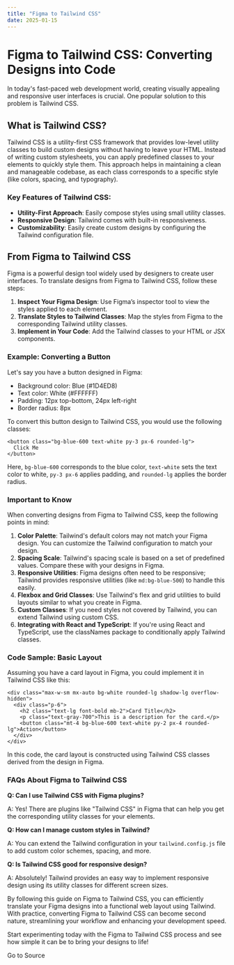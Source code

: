 ```yaml
---
title: "Figma to Tailwind CSS"
date: 2025-01-15
---
```


# Figma to Tailwind CSS: Converting Designs into Code

In today's fast-paced web development world, creating visually appealing and responsive user interfaces is crucial. One popular solution to this problem is Tailwind CSS.

## What is Tailwind CSS?

Tailwind CSS is a utility-first CSS framework that provides low-level utility classes to build custom designs without having to leave your HTML. Instead of writing custom stylesheets, you can apply predefined classes to your elements to quickly style them. This approach helps in maintaining a clean and manageable codebase, as each class corresponds to a specific style (like colors, spacing, and typography).

### Key Features of Tailwind CSS:

- **Utility-First Approach**: Easily compose styles using small utility classes.
- **Responsive Design**: Tailwind comes with built-in responsiveness.
- **Customizability**: Easily create custom designs by configuring the Tailwind configuration file.

## From Figma to Tailwind CSS

Figma is a powerful design tool widely used by designers to create user interfaces. To translate designs from Figma to Tailwind CSS, follow these steps:

1. **Inspect Your Figma Design**: Use Figma’s inspector tool to view the styles applied to each element.
2. **Translate Styles to Tailwind Classes**: Map the styles from Figma to the corresponding Tailwind utility classes.
3. **Implement in Your Code**: Add the Tailwind classes to your HTML or JSX components.

### Example: Converting a Button

Let's say you have a button designed in Figma:

- Background color: Blue (#1D4ED8)
- Text color: White (#FFFFFF)
- Padding: 12px top-bottom, 24px left-right
- Border radius: 8px

To convert this button design to Tailwind CSS, you would use the following classes:  

```
<button class="bg-blue-600 text-white py-3 px-6 rounded-lg">
  Click Me
</button>
```

Here, `bg-blue-600` corresponds to the blue color, `text-white` sets the text color to white, `py-3 px-6` applies padding, and `rounded-lg` applies the border radius.

### Important to Know

When converting designs from Figma to Tailwind CSS, keep the following points in mind:

1. **Color Palette**: Tailwind's default colors may not match your Figma design. You can customize the Tailwind configuration to match your design.
2. **Spacing Scale**: Tailwind's spacing scale is based on a set of predefined values. Compare these with your designs in Figma.
3. **Responsive Utilities**: Figma designs often need to be responsive; Tailwind provides responsive utilities (like `md:bg-blue-500`) to handle this easily.
4. **Flexbox and Grid Classes**: Use Tailwind's flex and grid utilities to build layouts similar to what you create in Figma.
5. **Custom Classes**: If you need styles not covered by Tailwind, you can extend Tailwind using custom CSS.
6. **Integrating with React and TypeScript**: If you're using React and TypeScript, use the classNames package to conditionally apply Tailwind classes.

### Code Sample: Basic Layout

Assuming you have a card layout in Figma, you could implement it in Tailwind CSS like this:  

```
<div class="max-w-sm mx-auto bg-white rounded-lg shadow-lg overflow-hidden">
  <div class="p-6">
    <h2 class="text-lg font-bold mb-2">Card Title</h2>
    <p class="text-gray-700">This is a description for the card.</p>
    <button class="mt-4 bg-blue-600 text-white py-2 px-4 rounded-lg">Action</button>
  </div>
</div>
```

In this code, the card layout is constructed using Tailwind CSS classes derived from the design in Figma.

### FAQs About Figma to Tailwind CSS

**Q: Can I use Tailwind CSS with Figma plugins?**  
  
A: Yes! There are plugins like "Tailwind CSS" in Figma that can help you get the corresponding utility classes for your elements.

**Q: How can I manage custom styles in Tailwind?**  
  
A: You can extend the Tailwind configuration in your `tailwind.config.js` file to add custom color schemes, spacing, and more.

**Q: Is Tailwind CSS good for responsive design?**  
  
A: Absolutely! Tailwind provides an easy way to implement responsive design using its utility classes for different screen sizes.

By following this guide on Figma to Tailwind CSS, you can efficiently translate your Figma designs into a functional web layout using Tailwind. With practice, converting Figma to Tailwind CSS can become second nature, streamlining your workflow and enhancing your development speed.

Start experimenting today with the Figma to Tailwind CSS process and see how simple it can be to bring your designs to life!

Go to Source
